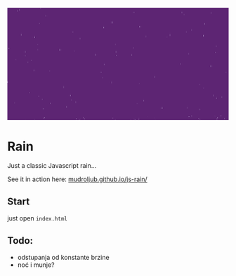 [![](screen.png)](http://mudroljub.github.io/js-rain/)

# Rain

Just a classic Javascript rain...

See it in action here: [mudroljub.github.io/js-rain/](http://mudroljub.github.io/js-rain/)

## Start

just open `index.html`

## Todo:
* odstupanja od konstante brzine
* noć i munje?
